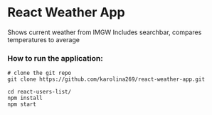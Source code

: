 # React Weather App

Shows current weather from IMGW
Includes searchbar, compares temperatures to average

### How to run the application:

```shell
# clone the git repo
git clone https://github.com/karolina269/react-weather-app.git

cd react-users-list/
npm install
npm start

```
